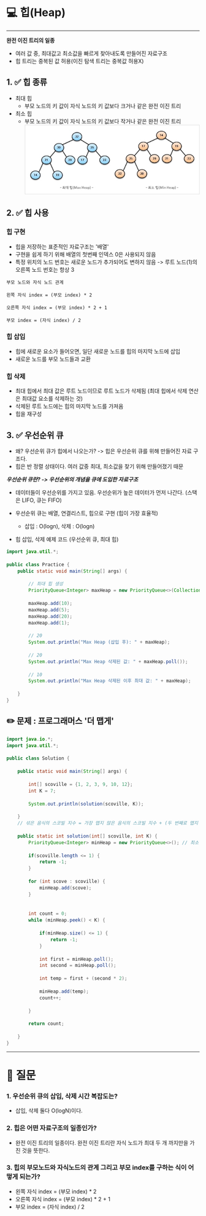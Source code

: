 # 💻 힙(Heap)

---

**완전 이진 트리의 일종**
- 여러 값 중, 최대값고 최소값을 빠르게 찾아내도록 만들어진 자료구조
- 힙 트리는 중복된 값 허용(이진 탐색 트리는 중복값 허용X)

## 1. ✅ 힙 종류
- 최대 힙
  - 부모 노드의 키 값이 자식 노드의 키 값보다 크거나 같은 완전 이진 트리
- 최소 힙
  - 부모 노드의 키 값이 자식 노드의 키 값보다 작거나 같은 완전 이진 트리
![img_3.png](img_3.png)

## 2. ✅ 힙 사용

### 힙 구현
- 힙을 저장하는 표준적인 자료구조는 '배열'
- 구현을 쉽게 하기 위해 배열의 첫번째 인덱스 0은 사용되지 않음
- 특정 위치의 노드 번호는 새로운 노드가 추가되어도  변하지 않음 -> 루트 노드(1)의 오른쪽 노드 번호는 항상 3
```
부모 노드와 자식 노드 관계

왼쪽 자식 index = (부모 index) * 2

오른쪽 자식 index = (부모 index) * 2 + 1

부모 index = (자식 index) / 2
```


### 힙 삽입
- 힙에 새로운 요소가 들어오면, 일단 새로운 노드를 힙의 마지막 노드에 삽입
- 새로운 노드를 부모 노드들과 교환

### 힙 삭제
- 최대 힙에서 최대 값은 루트 노드이므로 루트 노드가 삭제됨 (최대 힙에서 삭제 연산은 최대값 요소를 삭제하는 것)
- 삭제된 루트 노드에는 힙의 마지막 노드를 가져옴 
- 힙을 재구성

## 3. ✅ 우선순위 큐
- 왜? 우선순위 큐가 힙에서 나오는가? -> 힙은 우선순위 큐를 위해 만들어진 자료 구조다.
- 힙은 반 정렬 상태이다. 여러 값중 최대, 최소값을 찾기 위해 만들어졌기 때문

***우선순위 큐란? -> 우선순위의 개념을 큐에 도입한 자료구조***
- 데이터들이 우선순위를 가지고 있음. 우선순위가 높은 데이터가 먼저 나간다. (스택은 LIFO, 큐는 FIFO)

- 우선순위 큐는 배열, 연결리스트, 힙으로 구현 (힙이 가장 효율적)
  - 삽입 : O(logn), 삭제 : O(logn)

- 힙 삽입, 삭제 예제 코드 (우선순위 큐, 최대 힙)
```java
import java.util.*;

public class Practice {
    public static void main(String[] args) {
        
        // 최대 힙 생성
        PriorityQueue<Integer> maxHeap = new PriorityQueue<>(Collections.reverseOrder());  // 내림 차순으로 바꿔서 최대 힙처 만든 것
        
        maxHeap.add(10);
        maxHeap.add(5);
        maxHeap.add(20);
        maxHeap.add(1);

        // 20
        System.out.println("Max Heap (삽입 후): " + maxHeap);

        // 20
        System.out.println("Max Heap 삭제된 값: " + maxHeap.poll());
        
        // 10
        System.out.println("Max Heap 삭제된 이후 최대 값: " + maxHeap);
    
    }
}
```

## ✏️ 문제 : 프로그래머스 '더 맵게'
```java
import java.io.*;
import java.util.*;

public class Solution {

    public static void main(String[] args) {

        int[] scoville = {1, 2, 3, 9, 10, 12};
        int K = 7;

        System.out.println(solution(scoville, K));

    }
    // 섞은 음식의 스코빌 지수 = 가장 맵지 않은 음식의 스코빌 지수 + (두 번째로 맵지 않은 음식의 스코빌 지수 * 2)

    public static int solution(int[] scoville, int K) {
        PriorityQueue<Integer> minHeap = new PriorityQueue<>(); // 최소 힙 생성

        if(scoville.length <= 1) {
            return -1;
        }

        for (int scove : scoville) {
            minHeap.add(scove);
        }


        int count = 0;
        while (minHeap.peek() < K) {
            
            if(minHeap.size() <= 1) {
                return -1;
            }

            int first = minHeap.poll();
            int second = minHeap.poll();

            int temp = first + (second * 2);

            minHeap.add(temp);
            count++;

        }

        return count;

    }
}

```

---

# 🤔 질문

### 1. 우선순위 큐의 삽입, 삭제 시간 복잡도는?

- 삽입, 삭제 둘다 O(logN)이다.  

### 2. 힙은 어떤 자료구조의 일종인가?

-  완전 이진 트리의 일종이다. 완전 이진 트리란 자식 노드가 최대 두 개 까지만을 가진 것을 뜻한다.

### 3. 힙의 부모노드와 자식노드의 관계 그리고 부모 index를 구하는 식이 어떻게 되는가?

- 왼쪽 자식 index = (부모 index) * 2
- 오른쪽 자식 index = (부모 index) * 2 + 1
- 부모 index = (자식 index) / 2
